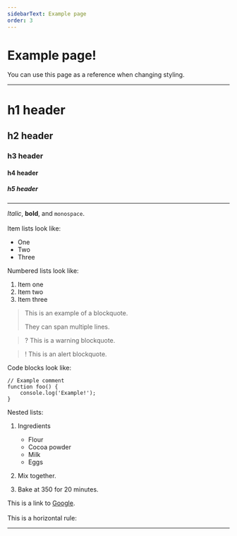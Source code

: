 ```yaml
---
sidebarText: Example page
order: 3
---
```

# Example page!

You can use this page as a reference when changing styling.

---

# h1 header
## h2 header
### h3 header
#### h4 header
##### h5 header

---

*Italic*, **bold**, and `monospace`.\
\
Item lists look like:
  * One
  * Two
  * Three

Numbered lists look like:

 1. Item one
 2. Item two
 3. Item three

> This is an example of a blockquote.
>
> They can span multiple lines.

>? This is a warning blockquote.

>! This is an alert blockquote.

Code blocks look like:
```
// Example comment
function foo() {
    console.log('Example!');
}
```

Nested lists:

 1. Ingredients

      * Flour
      * Cocoa powder
      * Milk
      * Eggs

 2. Mix together.

 3. Bake at 350 for 20 minutes.

This is a link to [Google](https://google.com).\
\
This is a horizontal rule:
***